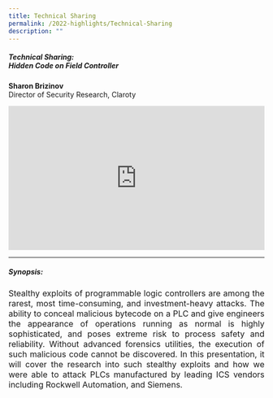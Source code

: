 ```yaml
---
title: Technical Sharing
permalink: /2022-highlights/Technical-Sharing
description: ""
---
```

##### **Technical Sharing:<br>Hidden Code on Field Controller**

<b>Sharon Brizinov</b><br>Director of Security Research, Claroty<br>

<div class="video-container">
<iframe width="853" height="315" src="https://www.youtube.com/embed/_NL5YnLv9Z4" frameborder="0" allow="accelerometer; autoplay; encrypted-media; gyroscope; picture-in-picture" allowfullscreen></iframe></div>

<hr class="my-3 border-primary" />	

##### Synopsis:

<p style="text-align:justify"><font size="3">Stealthy exploits of programmable logic controllers are among the rarest, most time-consuming, and investment-heavy attacks. The ability to conceal malicious bytecode on a PLC and give engineers the appearance of operations running as normal is highly sophisticated, and poses extreme risk to process safety and reliability. Without advanced forensics utilities, the execution of such malicious code cannot be discovered. In this presentation, it will cover the research into such stealthy exploits and how we were able to attack PLCs manufactured by leading ICS vendors including Rockwell Automation, and Siemens.</font></p><br><br>






<style type="text/css"> 
	    .video-container {
      position: relative;
      padding-bottom: 56.25%; /* 16:9 */
      height: 0;
    }
    .video-container iframe {
      position: absolute;
      top: 0;
      left: 0;
      width: 100%;
      height: 100%;
    }
	</style>